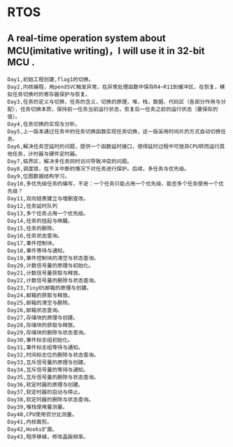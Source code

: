 ﻿# RTOS
## A real-time operation system about MCU(imitative writing)，I will use it in 32-bit MCU .
    Day1,初始工程创建,flag1的切换。
    Day2,内核编程，用pendSVC触发异常，在异常处理函数中保存R4~R11到缓冲区，在恢复，模拟任务切换时的寄存器保护与恢复。
    Day3,任务的定义与切换，任务的含义，切换的原理，堆，栈，数据，代码区（各部分作用与分配），任务切换本质，保持前一任务当前运行状态，恢复后一任务之前的运行状态（要保存的值）。
    Day4,任务切换的实现与分析。
    Day5,上一版本通过任务中的任务切换函数实现任务切换，这一版采用时间片的方式自动切换任务。
    Day6,解决任务空延时的问题，提供一个函数延时接口，使得延时过程中可放弃CPU转而运行其他任务，计时器与硬件定时器。
    Day7,临界区，解决多任务同时访问导致冲突的问题。
    Day8,调度锁，在不关中断的情况下对任务进行保护。后续，多任务与优先级。
    Day9,位图数据结构学习。
    Day10,多优先级任务的编写，不足：一个任务只能占用一个优先级，能否多个任务使用一个优先级？
    Day11,双向链表建立与增删查改。
    Day12,任务延时队列
    Day13,多个任务占用一个优先级。
    Day14,任务的挂起与唤醒。
    Day15,任务的删除。
    Day16,任务状态查询。
    Day17,事件控制块。
    Day18,事件等待与通知。
    Day19,事件控制块的清空与状态查询。
    Day20,计数信号量的原理与初始化。
    Day21,计数信号量获取与释放。
    Day22,计数信号量的删除与状态查询。
    Day23,TinyOS邮箱的原理与创建。
    Day24,邮箱的获取与释放。
    Day25,邮箱的清空与删除。
    Day26,邮箱状态查询。
    Day27,存储块的原理与创建。
    Day28,存储块的获取与释放。
    Day29,存储块的删除与状态查询。
    Day30,事件标志组初始化。
    Day31,事件标志组等待与通知。
    Day32,时间标志位的删除与状态查询。
    Day33,互斥信号量的原理与创建。
    Day34,互斥信号量的等待与通知。
    Day35,互斥信号量的删除与状态查询。
    Day36,软定时器的原理与创建。
    Day37,软定时器的启动与停止。
    Day38,软定时器的删除与状态查询。
    Day39,堆栈使用量测量。
    Day40,CPU使用百分比测量。
    Day41,内核裁剪。
    Day42,Hooks扩展。
    Day43,程序移植，修改晶振频率。
